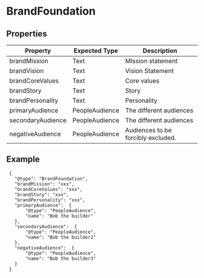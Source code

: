 # BrandFoundation

## Properties
|Property | Expected Type | Description |
|--- |---|---|
| brandMission | Text | MIssion statement | 
| brandVision | Text | Vision Statement |
| brandCoreValues | Text | Core values | 
| brandStory | Text | Story | 
| brandPersonality |  Text | Personality | 
| primaryAudience | PeopleAudience | The different audiences |
| secondaryAudience | PeopleAudience | The different audiences |
| negativeAudience | PeopleAudience | Audiences to be forcibly excluded. |



## Example
```
 {
   "@type": "BrandFoundation",
   "brandMission": "xxx",
   "brandCoreValues": "xxx",
   "brandStory": "xxx",
   "brandPersonality": "xxx",
   "primaryAudience":  {
       "@type": "PeopleAudience",
       "name": "Bob the builder"
   },
   "secondaryAudience":  {
       "@type": "PeopleAudience",
       "name": "Bob the builder2"
   },
   "negativeAudience":  {
       "@type": "PeopleAudience",
       "name": "Bob the builder3"
   }
 }
```
